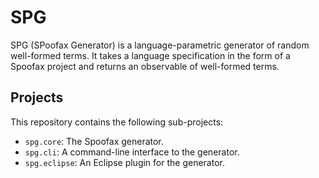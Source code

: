 # SPG

SPG (SPoofax Generator) is a language-parametric generator of random
well-formed terms. It takes a language specification in the form of a Spoofax
project and returns an observable of well-formed terms.

## Projects

This repository contains the following sub-projects:

- `spg.core`: The Spoofax generator.
- `spg.cli`: A command-line interface to the generator.
- `spg.eclipse`: An Eclipse plugin for the generator.
